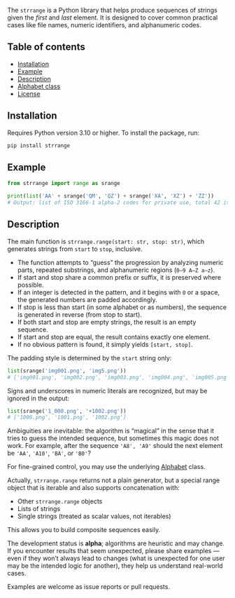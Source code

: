 The `strrange` is a Python library that helps produce sequences of strings given the _first_ and _last_ element. It is designed to cover common practical cases like file names, numeric identifiers, and alphanumeric codes.

## Table of contents
* [Installation](#installation)
* [Example](#example)
* [Description](#description)
* [Alphabet class](alphabet.md)
* [License](license.md)


## Installation
Requires Python version 3.10 or higher. To install the package, run:
```bash
pip install strrange
```


## Example
```python
from strrange import range as srange

print(list('AA' + srange('QM', 'QZ') + srange('XA', 'XZ') + 'ZZ'))
# Output: list of ISO 3166-1 alpha-2 codes for private use, total 42 items.
```

## Description
The main function is `strrange.range(start: str, stop: str)`, which generates strings from `start` to `stop`, inclusive.

 - The function attempts to “guess” the progression by analyzing numeric parts, repeated substrings, and alphanumeric regions (`0–9 A–Z a–z`).
 - If start and stop share a common prefix or suffix, it is preserved where possible.
 - If an integer is detected in the pattern, and it begins with `0` or a space, the generated numbers are padded accordingly.
 - If stop is less than start (in some alphabet or as numbers), the sequence is generated in reverse (from stop to start).
 - If both start and stop are empty strings, the result is an empty sequence.
 - If start and stop are equal, the result contains exactly one element.
 - If no obvious pattern is found, it simply yields `[start, stop]`.

The padding style is determined by the `start` string only:
```python
list(srange('img001.png', 'img5.png'))
# ['img001.png', 'img002.png', 'img003.png', 'img004.png', 'img005.png']
```

Signs and underscores in numeric literals are recognized, but may be ignored in the output:
```python
list(srange('1_000.png', '+1002.png'))
# ['1000.png', '1001.png', '1002.png']
```

Ambiguities are inevitable: the algorithm is “magical” in the sense that it tries to guess the intended sequence, but sometimes this magic does not work. For example, after the sequence `'A8', 'A9'` should the next element be `'AA'`, `'A10'`, `'BA'`, or `'B0'`?

For fine-grained control, you may use the underlying [Alphabet](alphabet.md) class.

Actually, `strrange.range` returns not a plain generator, but a special range object that is iterable and also supports concatenation with:

- Other `strrange.range` objects  
- Lists of strings  
- Single strings (treated as scalar values, not iterables)

This allows you to build composite sequences easily.

The development status is **alpha**; algorithms are heuristic and may change. If you encounter results that seem unexpected, please share examples — even if they won’t always lead to changes (what is unexpected for one user may be the intended logic for another), they help us understand real-world cases. 

Examples are welcome as issue reports or pull requests.
